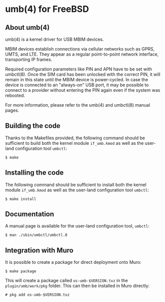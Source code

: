 umb(4) for FreeBSD
==================

About umb(4)
------------

umb(4) is a kernel driver for USB MBIM devices.

MBIM devices establish connections via cellular networks such as GPRS, UMTS, and
LTE. They appear as a regular point-to-point network interface, transporting IP
frames.

Required configuration parameters like PIN and APN have to be set with
umbctl(8). Once the SIM card has been unlocked with the correct PIN, it will
remain in this state until the MBIM device is power-cycled. In case the device
is connected to an "always-on" USB port, it may be possible to connect to a
provider without entering the PIN again even if the system was rebooted.

For more information, please refer to the umb(4) and umbctl(8) manual pages.

Building the code
-----------------

Thanks to the Makefiles provided, the following command should be sufficient to
build both the kernel module `if_umb.kmod` as well as the user-land
configuration tool `umbctl`:

    $ make

Installing the code
-------------------

The following command should be sufficient to install both the kernel module
`if_umb.kmod` as well as the user-land configuration tool `umbctl`:

    $ make install

Documentation
-------------

A manual page is available for the user-land configuration tool, `umbctl`:

    $ man ./sbin/umbctl/umbctl.8

Integration with Muro
-------------------------

It is possible to create a package for direct deployment onto Muro:

    $ make package

This will create a package called `os-umb-$VERSION.txz` in the
`plugin/umb/work/pkg` folder. This can then be installed in Muro directly:

    # pkg add os-umb-$VERSION.txz

